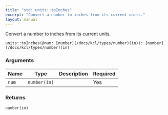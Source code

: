 ```yaml
---
title: "std::units::toInches"
excerpt: "Convert a number to inches from its current units."
layout: manual
---
```


Convert a number to inches from its current units.



```kcl
units::toInches(@num: [number](/docs/kcl/types/number)(in)): [number](/docs/kcl/types/number)(in)
```


### Arguments

| Name | Type | Description | Required |
|----------|------|-------------|----------|
| `num` | `number(in)` |  | Yes |

### Returns

`number(in)`



